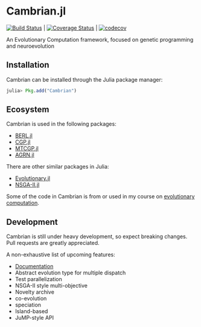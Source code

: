 # Cambrian.jl

[![Build Status](https://travis-ci.org/d9w/Cambrian.jl.svg?branch=master)](https://travis-ci.org/d9w/Cambrian.jl) | [![Coverage Status](https://coveralls.io/repos/d9w/Cambrian.jl/badge.svg?branch=master)](https://coveralls.io/r/d9w/Cambrian.jl?branch=master) | [![codecov](https://codecov.io/gh/d9w/Cambrian.jl/branch/master/graph/badge.svg)](https://codecov.io/gh/d9w/Cambrian.jl)

An Evolutionary Computation framework, focused on genetic programming and neuroevolution

## Installation

Cambrian can be installed through the Julia package manager:

```julia
julia> Pkg.add("Cambrian")
```

## Ecosystem

Cambrian is used in the following packages:
+ [BERL.jl](https://github.com/d9w/BERL.jl)
+ [CGP.jl](https://github.com/d9w/CGP.jl)
+ [MTCGP.jl](https://github.com/d9w/MTCGP.jl)
+ [AGRN.jl](https://github.com/d9w/AGRN.jl)

There are other similar packages in Julia:
+ [Evolutionary.jl](https://github.com/wildart/Evolutionary.jl)
+ [NSGA-II.jl](https://github.com/gsoleilhac/NSGAII.jl/)

Some of the code in Cambrian is from or used in my course on [evolutionary computation](https://github.com/d9w/evolution).

## Development

Cambrian is still under heavy development, so expect breaking changes. Pull
requests are greatly appreciated.

A non-exhaustive list of upcoming features:
+ [Documentation](https://github.com/JuliaDocs/Documenter.jl)
+ Abstract evolution type for multiple dispatch
+ Test parallelization
+ NSGA-II style multi-objective
+ Novelty archive
+ co-evolution
+ speciation
+ Island-based
+ JuMP-style API
